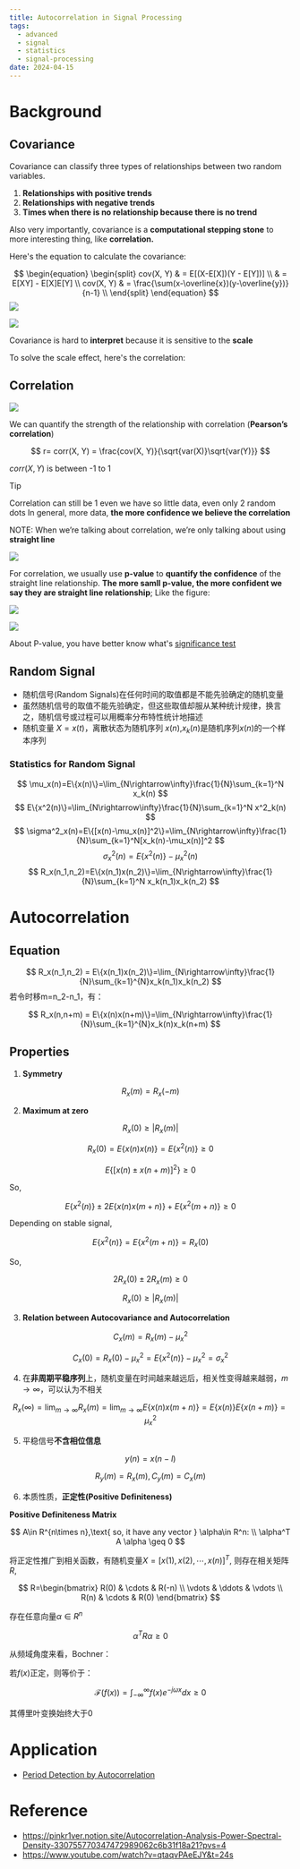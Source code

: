 ```yaml
---
title: Autocorrelation in Signal Processing
tags:
  - advanced
  - signal
  - statistics
  - signal-processing
date: 2024-04-15
---
```

# Background
## Covariance


Covariance can classify three types of relationships between two random variables.

1. **Relationships with positive trends**
2. **Relationships with negative trends**
3. **Times when there is no relationship because there is no trend**

Also very importantly, covariance is a **computational stepping stone** to more interesting thing, like **correlation.**


Here's the equation to calculate the covariance:

$$
\begin{equation}
\begin{split} 
cov(X, Y) & = E[(X-E[X])(Y - E[Y])] \\ 
& = E[XY] - E[X]E[Y] \\
cov(X, Y) & = \frac{\sum(x-\overline{x})(y-\overline{y})}{n-1} \\
\end{split}
\end{equation}
$$
![](signal/signal_processing/algorithm/advanced_statistic/autocorrelation/attachments/Pasted%20image%2020240415171344.png)

![](signal/signal_processing/algorithm/advanced_statistic/autocorrelation/attachments/Pasted%20image%2020240415171351.png)


Covariance is hard to **interpret** because it is sensitive to the **scale**


To solve the scale effect, here's the correlation:

## Correlation

![](signal/signal_processing/algorithm/advanced_statistic/autocorrelation/attachments/Pasted%20image%2020240415171510.png)


We can quantify the strength of the relationship with correlation (**Pearson’s correlation**)

$$
r= corr(X, Y) = \frac{cov(X, Y)}{\sqrt{var(X)}\sqrt{var(Y)}}
$$

$corr(X, Y)$ is between -1 to 1


> [!tip] 
>  Correlation can still be 1 even we have so little data, even only 2 random dots In general, more data, **the more confidence we believe the correlation** 
>  
>  NOTE: When we’re talking about correlation, we’re only talking about using **straight line**


![](signal/signal_processing/algorithm/advanced_statistic/autocorrelation/attachments/Pasted%20image%2020240415171736.png)

For correlation, we usually use **p-value** to **quantify the confidence** of the straight line relationship. **The more samll p-value, the more confident we say they are straight line relationship**; Like the figure:

![](signal/signal_processing/algorithm/advanced_statistic/autocorrelation/attachments/Pasted%20image%2020240415171834.png)

![](signal/signal_processing/algorithm/advanced_statistic/autocorrelation/attachments/Pasted%20image%2020240415171855.png)


About P-value, you have better know what's [significance test](math/Statistics/significance_test/whats_the_significance_test.md)


## Random Signal

- 随机信号(Random Signals)在任何时间的取值都是不能先验确定的随机变量
- 虽然随机信号的取值不能先验确定，但这些取值却服从某种统计规律，换言之，随机信号或过程可以用概率分布特性统计地描述
- 随机变量 $X=x(t)$，离散状态为随机序列 $x(n)$,$x_k(n)$是随机序列$x(n)$的一个样本序列

### Statistics for Random Signal

$$
\mu_x(n)=E\{x(n)\}=\lim_{N\rightarrow\infty}\frac{1}{N}\sum_{k=1}^N x_k(n)
$$
$$
E\{x^2(n)\}=\lim_{N\rightarrow\infty}\frac{1}{N}\sum_{k=1}^N x^2_k(n)
$$
$$
\sigma^2_x(n)=E\{[x(n)-\mu_x(n)]^2\}=\lim_{N\rightarrow\infty}\frac{1}{N}\sum_{k=1}^N[x_k(n)-\mu_x(n)]^2
$$
$$
\sigma^2_x(n)=E\{x^2(n)\}-\mu^2_x(n)
$$
$$
R_x(n_1,n_2)=E\{x(n_1)x(n_2)\}=\lim_{N\rightarrow\infty}\frac{1}{N}\sum_{k=1}^N x_k(n_1)x_k(n_2)
$$

# Autocorrelation

## Equation


$$
R_x(n_1,n_2) = E\{x(n_1)x(n_2)\}=\lim_{N\rightarrow\infty}\frac{1}{N}\sum_{k=1}^{N}x_k(n_1)x_k(n_2)
$$
若令时移m=n_2-n_1，有：

$$
R_x(n,n+m) = E\{x(n)x(n+m)\}=\lim_{N\rightarrow\infty}\frac{1}{N}\sum_{k=1}^{N}x_k(n)x_k(n+m)
$$


## Properties

1. **Symmetry**

$$
R_x(m)=R_x(-m)
$$

2. **Maximum at zero**

$$
R_x(0) \geq |R_x(m)|
$$

$$
R_x(0)=E\{x(n)x(n)\}=E\{x^2(n)\} \geq 0
$$

$$
E\{[x(n)\pm x(n+m)]^2\} \geq 0
$$

So,

$$
E\{x^2(n)\} \pm 2E\{x(n)x(m+n)\} + E\{x^2(m+n)\} \geq 0
$$

Depending on stable signal,

$$
E\{x^2(n)\} = E\{x^2(m+n)\} = R_x(0)
$$

So,

$$
2R_x(0)\pm2R_x(m) \geq 0
$$

$$
R_x(0) \geq |R_x(m)|
$$

3. **Relation between Autocovariance and Autocorrelation**

$$
C_x(m)=R_x(m)-\mu_x^2
$$

$$
C_x(0)=R_x(0)-\mu_x^2=E\{x^2(n)\}-\mu_x^2 = \sigma_x^2
$$

4. 在**非周期平稳序列**上，随机变量在时间越来越远后，相关性变得越来越弱，$m \rightarrow \infty$，可以认为不相关

$$
R_x(\infty)=\lim_{m\rightarrow\infty}R_x(m)=\lim_{m\rightarrow\infty}E\{x(n)x(m+n)\} = E\{x(n)\}E\{x(n+m)\}=\mu_x^2
$$

5. 平稳信号**不含相位信息**

$$
y(n)=x(n-l)
$$

$$
R_y(m)=R_x(m),C_y(m)=C_x(m)
$$

6. 本质性质，**正定性(Positive Definiteness)**

**Positive Definiteness Matrix**

$$
A\in R^{n\times n},\text{ so, it have any vector } \alpha\in R^n:  \\
\alpha^T A \alpha \geq 0
$$

将正定性推广到相关函数，有随机变量$X=[x(1),x(2),\cdots,x(n)]^T,$ 则存在相关矩阵$R$,

$$
R=\begin{bmatrix}
R(0) & \cdots & R(-n) \\
\vdots & \ddots & \vdots \\
R(n) & \cdots & R(0)
\end{bmatrix}
$$

存在任意向量$\alpha \in R^n$

$$
\alpha^T R \alpha \geq0
$$

从频域角度来看，Bochner：

若$f(x)$正定，则等价于：

$$
\mathcal{F}(f(x)) = \int_{-\infty}^{\infty}f(x)e^{-j\omega x}dx \geq 0
$$

其傅里叶变换始终大于0


# Application


* [Period Detection by Autocorrelation](signal/signal_processing/algorithm/advanced_statistic/autocorrelation/period_detection.md)
# Reference

* https://pinkr1ver.notion.site/Autocorrelation-Analysis-Power-Spectral-Density-330755770347472989062c6b31f18a21?pvs=4
* https://www.youtube.com/watch?v=qtaqvPAeEJY&t=24s
